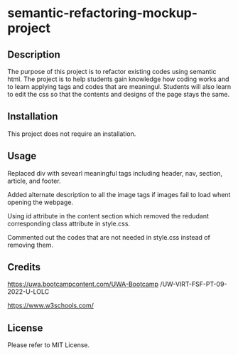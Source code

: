 # semantic-refactoring-mockup-project

## Description

The purpose of this project is to refactor existing codes using semantic html. The project is to help students gain knowledge how coding works and to learn applying tags and codes that are meaningul. Students will also learn to edit the css so that the contents and designs of the page stays the same. 

## Installation

This project does not require an installation.

## Usage

Replaced div with sevearl meaningful tags including header, nav, section, article, and footer.

Added alternate description to all the image tags if images fail to load whent opening the webpage.

Using id attribute in the content section which removed the redudant corresponding class attribute in style.css.

Commented out the codes that are not needed in style.css instead of removing them.   


## Credits

https://uwa.bootcampcontent.com/UWA-Bootcamp
/UW-VIRT-FSF-PT-09-2022-U-LOLC

https://www.w3schools.com/

## License 

Please refer to MIT License. 





